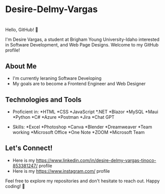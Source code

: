# Desire-Delmy-Vargas
# <Your Name Here>

Hello, GitHub! 👋

I'm Desire Vargas, a student at Brigham Young University-Idaho interested in Software Development, and Web Page Designs. Welcome to my GitHub profile!

## About Me

- I'm currently leraning Software Developing
- My goals are to become a Frontend Engineer and Web Designer


## Technologies and Tools

- Proficient in:
  *HTML
  *CSS
  *JavaScript
  *.NET
  *Blazor
  *MySQL
  *Maui
  *Python
  *C#
  *Azure
  *Postman
  *Jira
  *Chat GPT
  
- Skills:
  *Excel
  *Photoshop
  *Canva
  *Blender
  *Dreamweaver
  *Team working
  *Microsoft Office
  *One Note
  *ZOOM
  *Microsoft Team
  
  

## Let's Connect!

- Here is my https://www.linkedin.com/in/desire-delmy-vargas-tinoco-853381247/ profile
- Here is my  https://www.instagram.com/ profile


Feel free to explore my repositories and don't hesitate to reach out. Happy coding! 🚀
